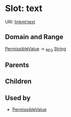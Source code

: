 
# Slot: text




URI: [linkml:text](https://w3id.org/linkml/text)


## Domain and Range

[PermissibleValue](PermissibleValue.md) ->  <sub>REQ</sub>
 [String](types/String.md)

## Parents


## Children


## Used by

 * [PermissibleValue](PermissibleValue.md)
